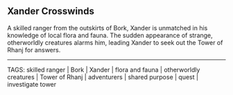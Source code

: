 ## Xander Crosswinds

A skilled ranger from the outskirts of Bork, Xander is unmatched in his knowledge of local flora and fauna. The sudden appearance of strange, otherworldly creatures alarms him, leading Xander to seek out the Tower of Rhanj for answers. 


---
TAGS: skilled ranger | Bork | Xander | flora and fauna | otherworldly creatures | Tower of Rhanj | adventurers | shared purpose | quest | investigate tower

